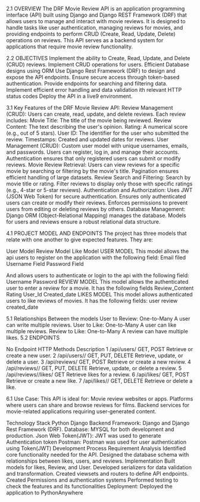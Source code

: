2.1 OVERVIEW
The DRF Movie Review API is an application programming interface (API) built using Django and Django REST Framework (DRF) that allows users to manage and interact with movie reviews. 
It is designed to handle tasks like user authentication, managing reviews for movies, and providing endpoints to perform CRUD (Create, Read, Update, Delete) operations on reviews. 
This API serves as a backend system for applications that require movie review functionality.

2.2 OBJECTIVES
Implement the ability to Create, Read, Update, and Delete (CRUD) reviews.
Implement CRUD operations for users.
Efficient Database designs using ORM
Use Django Rest Framework (DRF) to design and expose the API endpoints.
Ensure secure access through token-based authentication.
Provide endpoints for searching and filtering data.
Implement efficient error handling and data validation ith relevant HTTP status codes 
Deploy the API in a live9 environment.


3.1 Key Features of the DRF Movie Review API:
Review Management (CRUD):
Users can create, read, update, and delete reviews.
Each review includes:
Movie Title: The title of the movie being reviewed.
Review Content: The text describing the user's opinion.
Rating: A numerical score (e.g., out of 5 stars).
User ID: The identifier for the user who submitted the review.
Timestamps: Created and updated dates for reviews.
User Management (CRUD):
Custom user model with unique usernames, emails, and passwords.
Users can register, log in, and manage their accounts.
Authentication ensures that only registered users can submit or modify reviews.
Movie Review Retrieval:
Users can view reviews for a specific movie by searching or filtering by the movie's title.
Pagination ensures efficient handling of large datasets.
Review Search and Filtering:
Search by movie title or rating.
Filter reviews to display only those with specific ratings (e.g., 4-star or 5-star reviews).
Authentication and Authorization:
Uses JWT (JSON Web Token) for secure authentication.
Ensures only authenticated users can create or modify their reviews.
Enforces permissions to prevent users from editing or deleting reviews by others.
Database Management:
Django ORM (Object-Relational Mapping) manages the database.
Models for users and reviews ensure a robust relational data structure.

4.1 PROJECT MODEL AND ENDPOINTS
The project has three models that relate with one another to give expected features. 
They are:

User Model
Review Model
Like Model
USER MODEL
This model allows the api users to register on the application with the following field:
Email filed
Username Field
Password Field

And allows users to authenticate or login to the api with the following field:
Username
Password
REVIEW MODEL
This model allows the authenticated user to enter a review for a movie. It has the following fields
Review_Content
Rating
User_Id
Created_date
LIKES MODEL
This model allows authenticated users to like reviews of movies. It has the following fields:
user
review
created_date

5.1 Relationships Between the models
User to Review: One-to-Many
A user can write multiple reviews.
User to Like: One-to-Many
A user can like multiple reviews.
Review to Like: One-to-Many
A review can have multiple likes.
5.2 ENDPOINTS

No
Endpoint
HTTP Methods
Description
1
/api/users/
GET, POST
Retrieve or create a new user.
2
/api/users/<id>/
GET, PUT, DELETE
Retrieve, update, or delete a user.
3
/api/reviews/
GET, POST
Retrieve or create a new review.
4
/api/reviews/<id>/
GET, PUT, DELETE
Retrieve, update, or delete a review.
5
/api/reviews/<id>/likes/
GET
Retrieve likes for a review.
6
/api/likes/
GET, POST
Retrieve or create a new like.
7
/api/likes/<id>/
GET, DELETE
Retrieve or delete a like.





6.1 Use Case:
This API is ideal for:
Movie review websites or apps.
Platforms where users can share and browse reviews for films.
Backend services for movie-related applications requiring user-generated content.

Technology Stack
Python
Django
Backend Framework: Django and Django Rest Framework (DRF).
Database: MYSQL for both development and  production.
Json Web Token(JWT): JWT was used to generate Authentication token
Postman: Postman was used for user authentication using Token(JWT)
Development Process
Requirement Analysis
Identified core functionality needed for the API.
Designed the database schema with relationships between likes, users, and reviews.
Implementation
Built models for likes, Review, and User.
Developed serializers for data validation and transformation.
Created viewsets and routers to define API endpoints.
Created Permissions and authentication systems
Performed testing to check the features and its functionalities
Deployment:   Deployed the application to PythonAnywhere

